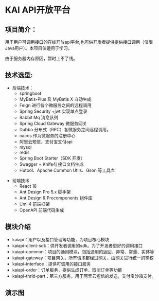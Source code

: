 # KAI API开放平台

## 项目简介：

用于用户可调用接口的在线开放api平台,也可供开发者提供提供接口调用（仅限Java用户）。本项目仅适用于学习。

由于服务器内存原因，暂时上不了线。

## 技术选型:

* 后端技术：
    - springboot
    - MyBatis-Plus 及 MyBatis X 自动生成
    - Feign 进行各个微服务之间的远程调用
    - Spring Security +jwt 实现单点登录
    - Rabbit Mq 消息队列
    - Spring Cloud Gateway 微服务网关
    - Dubbo 分布式（RPC）各微服务之间远程调用。
    - nacos 作为微服务的注册中心
    - 阿里云短信，支付宝支付api
    - mysql
    - redis
    - Spring Boot Starter（SDK 开发）
    - Swagger + Knife4j 接口文档生成
    - Hutool、Apache Common Utils、Gson 等工具库

- 前端技术
    - React 18
    - Ant Design Pro 5.x 脚手架
    - Ant Design & Procomponents 组件库
    - Umi 4 前端框架
    - OpenAPI 前端代码生成

## 模块介绍

* kaiapi：用户以及接口管理等功能，为项目核心模块
* kaiapi-client-sdk：供开发者调用的sdk。为了开发者更好的调用接口
* kaiapi-common：项目的通用模块，包括通用的返回、异常、常量、实体等
* kaiapi-gateway：项目网关，所有请求都经过网关，由网关进行统一的鉴权
* kaiapi-interface：提供可调用的接口服务
* kaiapi-order：订单服务，提供生成订单、取消订单等功能
* kaiapi-thrid-part：第三方服务，用于阿里云短信的发送，支付宝沙箱支付。

## 演示图

